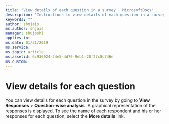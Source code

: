 ```yaml
---
title: "View details of each question in a survey | MicrosoftDocs"
description: "Instructions to view details of each question in a survey"
keywords: ""
author: sbmjais
ms.author: shjais
manager: shujoshi
applies_to: 
ms.date: 01/31/2019
ms.service: 
ms.topic: article
ms.assetid: 6c936024-24e5-4d76-9eb1-20f27c8c746e
ms.custom: 
---
```

# View details for each question

You can view details for each question in the survey by going to **View Responses** &gt; **Question-wise analysis**. A graphical representation of the responses is displayed. To see the name of each respondent and his or her responses for each question, select the **More details** link.

